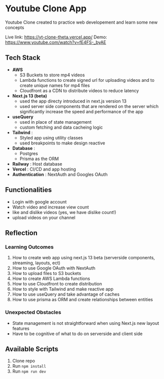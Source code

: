 # Youtube Clone App

Youtube Clone created to practice web developement and learn some new concepts

Live link: https://yt-clone-theta.vercel.app/
Demo: https://www.youtube.com/watch?v=fE4FS-_byAE


## Tech Stack
* **AWS** 
    * S3 Buckets to store mp4 videos
    * Lambda functions to create signed url for uploading videos and to create unique names for mp4 files
    * Cloudfront as a CDN to distribute videos to reduce latency
* **Next.js 13 (beta)**
    * used the app directy introduced in next.js version 13
    * used server side components that are rendered on the server which significantly increase the speed and performance of the app
* **useQuery**
    * used in place of state management
    * custom fetching and data cacheing logic
* **Tailwind** :
    * Styled app using utility classes
    * used breakpoints to make design reactive
* **Database** :
    * Postgres
    * Prisma as the ORM
* **Railway** : Host database
* **Vercel** : CI/CD and app hosting
* **Authentication** :  NextAuth and Googles OAuth

## Functionalities
* Login with google account
* Watch video and increase view count
* like and dislike videos (yes, we have dislike count!)
* upload videos on your channel


## Reflection

### Learning Outcomes
1. How to create web app using next.js 13 beta (serverside components, streaming, layouts, ect)
2. How to use Google OAuth with NextAuth 
3. How to upload files to S3 buckets
4. How to create AWS Lambda functions
5. How to use Cloudfront to create distribution
6. How to style with Tailwind and make reactive app
7. How to use useQuery and take advantage of caches
8. How to use prisma as ORM and create relationships between entities


### Unexpected Obstacles
* State management is not straightforward when using Next.js new layout features
* Have to be cognitive of what to do on serverside and client side

## Available Scripts

1. Clone repo
2. Run `npm install`
3. Run `npm run dev`

